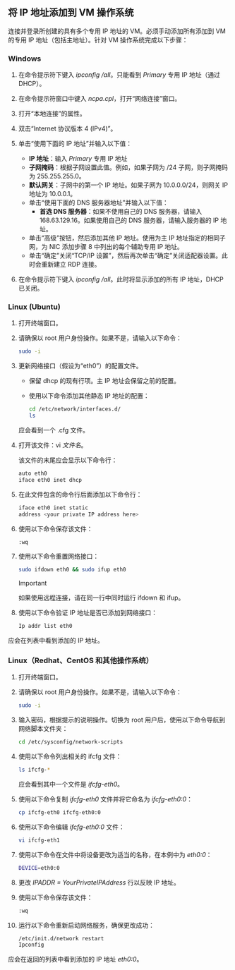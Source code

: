 ## <a name="os-config"></a>将 IP 地址添加到 VM 操作系统

连接并登录所创建的具有多个专用 IP 地址的 VM。必须手动添加所有添加到 VM 的专用 IP 地址（包括主地址）。针对 VM 操作系统完成以下步骤：

### Windows

1. 在命令提示符下键入 *ipconfig /all*。只能看到 *Primary* 专用 IP 地址（通过 DHCP）。
2. 在命令提示符窗口中键入 *ncpa.cpl*，打开“网络连接”窗口。
3. 打开“本地连接”的属性。
4. 双击“Internet 协议版本 4 (IPv4)”。
5. 单击“使用下面的 IP 地址”并输入以下值：

    * **IP 地址**：输入 *Primary* 专用 IP 地址
    * **子网掩码**：根据子网设置此值。例如，如果子网为 /24 子网，则子网掩码为 255.255.255.0。
    * **默认网关**：子网中的第一个 IP 地址。如果子网为 10.0.0.0/24，则网关 IP 地址为 10.0.0.1。
    * 单击“使用下面的 DNS 服务器地址”并输入以下值：
        * **首选 DNS 服务器**：如果不使用自己的 DNS 服务器，请输入 168.63.129.16。如果使用自己的 DNS 服务器，请输入服务器的 IP 地址。
    * 单击“高级”按钮，然后添加其他 IP 地址。使用为主 IP 地址指定的相同子网，为 NIC 添加步骤 8 中列出的每个辅助专用 IP 地址。
    * 单击“确定”关闭“TCP/IP 设置”，然后再次单击“确定”关闭适配器设置。此时会重新建立 RDP 连接。
6. 在命令提示符下键入 *ipconfig /all*。此时将显示添加的所有 IP 地址，DHCP 已关闭。

### Linux (Ubuntu)

1. 打开终端窗口。
2. 请确保以 root 用户身份操作。如果不是，请输入以下命令：

    ```bash
    sudo -i
    ```

3. 更新网络接口（假设为“eth0”）的配置文件。

    * 保留 dhcp 的现有行项。主 IP 地址会保留之前的配置。
    * 使用以下命令添加其他静态 IP 地址的配置：

        ```bash
        cd /etc/network/interfaces.d/
        ls
        ```

    应会看到一个 .cfg 文件。
4. 打开该文件：vi *文件名*。

    该文件的末尾应会显示以下命令行：

    ```bash
    auto eth0
    iface eth0 inet dhcp
    ```

5. 在此文件包含的命令行后面添加以下命令行：

    ```bash
    iface eth0 inet static
    address <your private IP address here>
    ```

6. 使用以下命令保存该文件：

    ```bash
    :wq
    ```

7. 使用以下命令重置网络接口：

    ```bash
    sudo ifdown eth0 && sudo ifup eth0
    ```

    > [!IMPORTANT]
    > 如果使用远程连接，请在同一行中同时运行 ifdown 和 ifup。
    >

8. 使用以下命令验证 IP 地址是否已添加到网络接口：

    ```bash
    Ip addr list eth0
    ```

应会在列表中看到添加的 IP 地址。

### Linux（Redhat、CentOS 和其他操作系统）

1. 打开终端窗口。
2. 请确保以 root 用户身份操作。如果不是，请输入以下命令：

    ```bash
    sudo -i
    ```

3. 输入密码，根据提示的说明操作。切换为 root 用户后，使用以下命令导航到网络脚本文件夹：

    ```bash
    cd /etc/sysconfig/network-scripts
    ```

4. 使用以下命令列出相关的 ifcfg 文件：

    ```bash
    ls ifcfg-*
    ```

    应会看到其中一个文件是 *ifcfg-eth0*。

5. 使用以下命令复制 *ifcfg-eth0* 文件并将它命名为 *ifcfg-eth0:0*：

    ```bash
    cp ifcfg-eth0 ifcfg-eth0:0
    ```

6. 使用以下命令编辑 *ifcfg-eth0:0* 文件：

    ```bash
    vi ifcfg-eth1
    ```

7. 使用以下命令在文件中将设备更改为适当的名称，在本例中为 *eth0:0*：

    ```bash
    DEVICE=eth0:0
    ```

8. 更改 *IPADDR = YourPrivateIPAddress* 行以反映 IP 地址。
9. 使用以下命令保存该文件：

    ```bash
    :wq
    ```

10. 运行以下命令重新启动网络服务，确保更改成功：

    ```bash
    /etc/init.d/network restart
    Ipconfig
    ```

应会在返回的列表中看到添加的 IP 地址 *eth0:0*。

<!---HONumber=Mooncake_1226_2016-->
